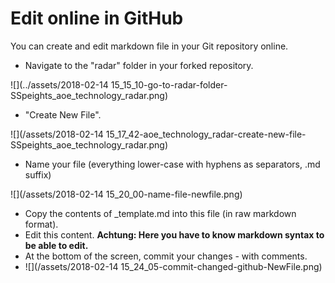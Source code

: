 # Edit online in GitHub

You can create and edit markdown file in your Git repository online.

* Navigate to the "radar" folder in your forked repository.

![](../assets/2018-02-14 15_15_10-go-to-radar-folder-SSpeights_aoe_technology_radar.png)

* "Create New File".

![](/assets/2018-02-14 15_17_42-aoe_technology_radar-create-new-file-SSpeights_aoe_technology_radar.png)

* Name your file \(everything lower-case with hyphens as separators, .md suffix\)

![](/assets/2018-02-14 15_20_00-name-file-newfile.png)

* Copy the contents of \_template.md into this file \(in raw markdown format\).
* Edit this content. **Achtung: Here you have to know markdown syntax to be able to edit.**
* At the bottom of the screen, commit your changes - with comments.
* ![](/assets/2018-02-14 15_24_05-commit-changed-github-NewFile.png)



